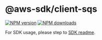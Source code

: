 # @aws-sdk/client-sqs

[![NPM version](https://img.shields.io/npm/v/@aws-sdk/client-sqs/rc.svg)](https://www.npmjs.com/package/@aws-sdk/client-sqs)
[![NPM downloads](https://img.shields.io/npm/dm/@aws-sdk/client-sqs.svg)](https://www.npmjs.com/package/@aws-sdk/client-sqs)

For SDK usage, please step to [SDK readme](https://github.com/aws/aws-sdk-js-v3).
